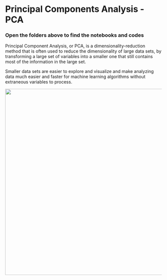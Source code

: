 # Principal Components Analysis - PCA

### Open the folders above to find the notebooks and codes

Principal Component Analysis, or PCA, is a dimensionality-reduction method that is often used to reduce the dimensionality of large data sets, by transforming a large set of variables into a smaller one that still contains most of the information in the large set.

Smaller data sets are easier to explore and visualize and make analyzing data much easier and faster for machine learning algorithms without extraneous variables to process.

<img src=https://www.statistixl.com/images/PCA1.gif width=600>
